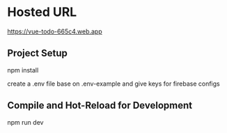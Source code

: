 # Hosted URL
https://vue-todo-665c4.web.app

## Project Setup

npm install

create a .env file base on .env-example and give keys for firebase configs

## Compile and Hot-Reload for Development

npm run dev
